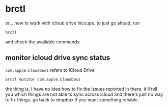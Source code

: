 # brctl

or... how to work with icloud drive hiccups. to just go ahead, run

```shell
brctl
```

and check the available commands

## monitor icloud drive sync status

`com.apple.CloudDocs` refers to iCloud Drive

```shell
brctl monitor com.apple.CloudDocs
```

the thing is, I have no idea how to fix the issues reported in there. it'll tell you which things are not able to sync across icloud and there's just no way to fix things. go back to dropbox if you want something reliable.

